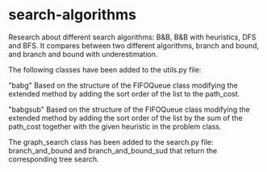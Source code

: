 # search-algorithms
Research about different search algorithms: B&B, B&B with heuristics, DFS and BFS.
It compares between two different algorithms, branch and bound, and branch and bound with underestimation.

The following classes have been added to the utils.py file:

"babg" Based on the structure of the FIFOQueue class modifying the extended method by adding the sort order of the list to the path_cost.

"babgsub" Based on the structure of the FIFOQueue class modifying the extended method by adding the sort order of the list by the sum of the path_cost together with the given heuristic in the problem class.

The graph_search class has been added to the search.py file:
branch_and_bound and branch_and_bound_sud that return the corresponding tree search.
